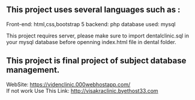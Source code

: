 **This project uses several languages such as :**
---
  Front-end: html,css,bootstrap 5
  backend: php
  database used: mysql

This project requires server, please make sure to import dentalclinic.sql in your mysql database before openning index.html file in dental folder.

This project is final project of subject database management.  
---
WebSite: https://videnclinic.000webhostapp.com/  
If not work Use This Link: http://visakraclinic.byethost33.com  

